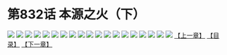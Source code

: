 # 第832话 本源之火（下）
![](https://mhpic.xiaomingtaiji.net/comic/D/斗破苍穹/第832话F1_262529/1.jpg-zymk.middle.webp)
![](https://mhpic.xiaomingtaiji.net/comic/D/斗破苍穹/第832话F1_262529/2.jpg-zymk.middle.webp)
![](https://mhpic.xiaomingtaiji.net/comic/D/斗破苍穹/第832话F1_262529/3.jpg-zymk.middle.webp)
![](https://mhpic.xiaomingtaiji.net/comic/D/斗破苍穹/第832话F1_262529/4.jpg-zymk.middle.webp)
![](https://mhpic.xiaomingtaiji.net/comic/D/斗破苍穹/第832话F1_262529/5.jpg-zymk.middle.webp)
![](https://mhpic.xiaomingtaiji.net/comic/D/斗破苍穹/第832话F1_262529/6.jpg-zymk.middle.webp)
![](https://mhpic.xiaomingtaiji.net/comic/D/斗破苍穹/第832话F1_262529/7.jpg-zymk.middle.webp)
![](https://mhpic.xiaomingtaiji.net/comic/D/斗破苍穹/第832话F1_262529/8.jpg-zymk.middle.webp)
![](https://mhpic.xiaomingtaiji.net/comic/D/斗破苍穹/第832话F1_262529/9.jpg-zymk.middle.webp)
![](https://mhpic.xiaomingtaiji.net/comic/D/斗破苍穹/第832话F1_262529/10.jpg-zymk.middle.webp)
![](https://mhpic.xiaomingtaiji.net/comic/D/斗破苍穹/第832话F1_262529/11.jpg-zymk.middle.webp)
![](https://mhpic.xiaomingtaiji.net/comic/D/斗破苍穹/第832话F1_262529/12.jpg-zymk.middle.webp)
![](https://mhpic.xiaomingtaiji.net/comic/D/斗破苍穹/第832话F1_262529/13.jpg-zymk.middle.webp)
![](https://mhpic.xiaomingtaiji.net/comic/D/斗破苍穹/第832话F1_262529/14.jpg-zymk.middle.webp)
![](https://mhpic.xiaomingtaiji.net/comic/D/斗破苍穹/第832话F1_262529/15.jpg-zymk.middle.webp)
![](https://mhpic.xiaomingtaiji.net/comic/D/斗破苍穹/第832话F1_262529/16.jpg-zymk.middle.webp)
![](https://mhpic.xiaomingtaiji.net/comic/D/斗破苍穹/第832话F1_262529/17.jpg-zymk.middle.webp)
![](https://mhpic.xiaomingtaiji.net/comic/D/斗破苍穹/第832话F1_262529/18.jpg-zymk.middle.webp)
![](https://mhpic.xiaomingtaiji.net/comic/D/斗破苍穹/第832话F1_262529/19.jpg-zymk.middle.webp)
[【上一章】](./835.md)
[【目录】](./READMD.md)
[【下一章】](./837.md)
